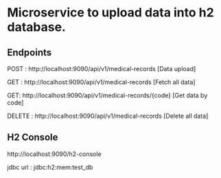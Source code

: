 # Microservice to upload data into h2 database.

Endpoints
---------
POST : http://localhost:9090/api/v1/medical-records [Data upload]

GET : http://localhost:9090/api/v1/medical-records [Fetch all data]

GET: http://localhost:9090/api/v1/medical-records/{code} [Get data by code]

DELETE : http://localhost:9090/api/v1/medical-records [Delete all data]

H2 Console
----------
http://localhost:9090/h2-console

jdbc url : jdbc:h2:mem:test_db
